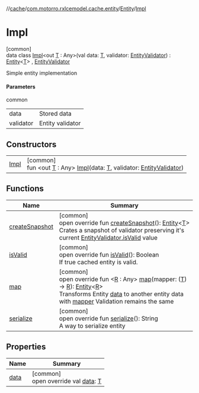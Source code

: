 //[cache](../../../../index.md)/[com.motorro.rxlcemodel.cache.entity](../../index.md)/[Entity](../index.md)/[Impl](index.md)

# Impl

[common]\
data class [Impl](index.md)&lt;out [T](index.md) : Any&gt;(val data: [T](index.md), validator: [EntityValidator](../../-entity-validator/index.md)) : [Entity](../index.md)&lt;[T](index.md)&gt; , [EntityValidator](../../-entity-validator/index.md)

Simple entity implementation

#### Parameters

common

| | |
|---|---|
| data | Stored data |
| validator | Entity validator |

## Constructors

| | |
|---|---|
| [Impl](-impl.md) | [common]<br>fun &lt;out [T](index.md) : Any&gt; [Impl](-impl.md)(data: [T](index.md), validator: [EntityValidator](../../-entity-validator/index.md)) |

## Functions

| Name | Summary |
|---|---|
| [createSnapshot](create-snapshot.md) | [common]<br>open override fun [createSnapshot](create-snapshot.md)(): [Entity](../index.md)&lt;[T](index.md)&gt;<br>Crates a snapshot of validator preserving it's current [EntityValidator.isValid](../../-entity-validator/is-valid.md) value |
| [isValid](../../-entity-validator/is-valid.md) | [common]<br>open override fun [isValid](../../-entity-validator/is-valid.md)(): Boolean<br>If true cached entity is valid. |
| [map](map.md) | [common]<br>open override fun &lt;[R](map.md) : Any&gt; [map](map.md)(mapper: ([T](index.md)) -&gt; [R](map.md)): [Entity](../index.md)&lt;[R](map.md)&gt;<br>Transforms Entity [data](data.md) to another entity data with [mapper](map.md) Validation remains the same |
| [serialize](../../-entity-validator/serialize.md) | [common]<br>open override fun [serialize](../../-entity-validator/serialize.md)(): String<br>A way to serialize entity |

## Properties

| Name | Summary |
|---|---|
| [data](data.md) | [common]<br>open override val [data](data.md): [T](index.md) |
